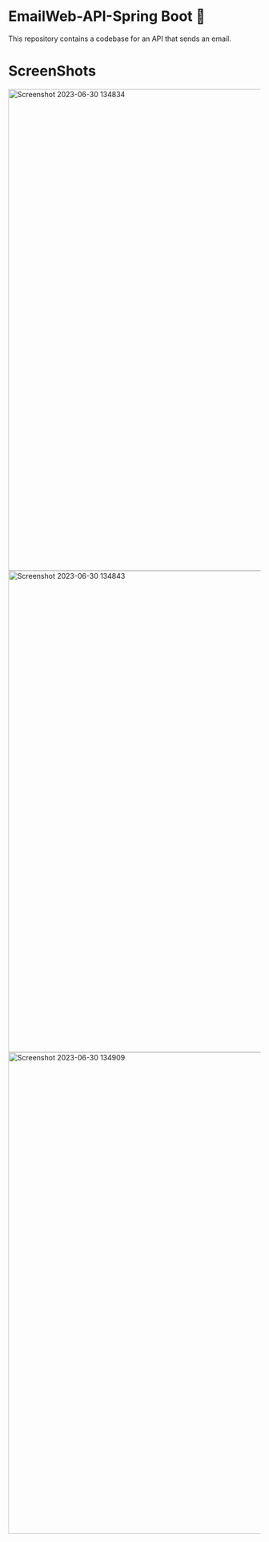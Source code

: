# EmailWeb-API-Spring Boot 📧
This repository contains a codebase for an API that sends an email.

# ScreenShots
<img width="960" alt="Screenshot 2023-06-30 134834" src="https://github.com/sanyam40/EmailWeb-API/assets/87993985/99301bcb-838c-4270-8665-cf714dd33c1e">
<img width="960" alt="Screenshot 2023-06-30 134843" src="https://github.com/sanyam40/EmailWeb-API/assets/87993985/bd5674e1-1eed-4e2b-abd5-4a0403b8c50d">
<img width="960" alt="Screenshot 2023-06-30 134909" src="https://github.com/sanyam40/EmailWeb-API/assets/87993985/48d00f1d-9127-4f30-a20b-83421623eab7">
